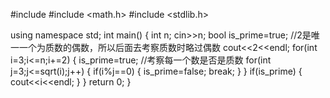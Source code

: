 #include <iostream>
#include <math.h>
#include <stdlib.h>

using namespace std;
int main()
{
	int n;
	cin>>n;
	bool is_prime=true;
	//2是唯一一个为质数的偶数，所以后面去考察质数时略过偶数 
	cout<<2<<endl;
	for(int i=3;i<=n;i+=2)
	{
		is_prime=true;
		//考察每一个数是否是质数 
		for(int j=3;j<=sqrt(i);j++)
		{
			if(i%j==0)
			{
				is_prime=false;
				break;
			}
		}
		if(is_prime)
		{
			cout<<i<<endl;
		}
	}
	return 0;
} 
